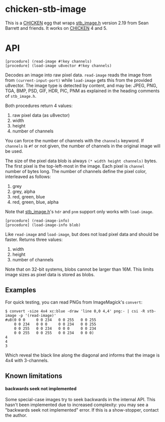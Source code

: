   [CHICKEN]: http://call-cc.org
  [stb_image.h]: https://github.com/nothings/stb

# chicken-stb-image

This is a [CHICKEN] egg that wraps [stb_image.h] version 2.19 from
Sean Barrett and friends. It works on [CHICKEN] 4 and 5.

# API

    [procedure] (read-image #!key channels)
    [procedure] (load-image u8vector #!key channels)

Decodes an image into raw pixel data. `read-image` reads the image
from from `(current-input-port)` while `load-image` gets this from the
provided u8vector. The image type is detected by content, and may be:
JPEG, PNG, TGA, BMP, PSD, GIF, HDR, PIC, PNM as explained in the
heading comments of `stb_image.h`.

Both procedures return 4 values:

1. raw pixel data (as u8vector)
2. width
3. height
4. number of channels

You can force the number of channels with the `channels` keyword. If
`channels` is `#f` or not given, the number of channels in the
original image will be used.

The size of the pixel data blob is always `(* width height channels)`
bytes. The first pixel is the top-left-most in the image. Each pixel
is `channel` number of bytes long. The number of channels define the
pixel color, interleaved as follows:

1. grey
2. grey, alpha
3. red, green, blue
4. red, green, blue, alpha

Note that [stb_image.h]'s `hdr` and `pnm` support only works with
`load-image`.

    [procedure] (read-image-info)
	[procedure] (load-image-info blob)

Like `read-image` and `load-image`, but does not load pixel data and
should be faster. Returns three values:

1. width
2. height
3. number of channels

Note that on 32-bit systems, blobs cannot be larger than 16M. This
limits image sizes as pixel data is stored as blobs.

## Examples

For quick testing, you can read PNGs from ImageMagick's `convert`:

    $ convert -size 4x4 xc:blue -draw 'line 0,0 4,4' png:- | csi -R stb-image -p '(read-image)'
    #u8(0 0 0     0 0 234   0 0 255   0 0 255
        0 0 234   0 0 0     0 0 234   0 0 255
        0 0 255   0 0 234   0 0 0     0 0 234
        0 0 255   0 0 255   0 0 234   0 0 0)
    4
    4
    3

Which reveal the black line along the diagonal and informs that the
image is 4x4 with 3-channels.

## Known limitations

#### backwards seek not implemented

Some special-case images try to seek backwards in the internal
API. This hasn't been implemented due to increased complexity: you may
see a "backwards seek not implemented" error. If this is a
show-stopper, contact the author.

